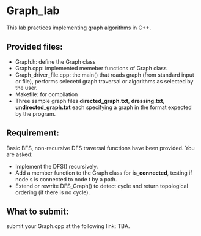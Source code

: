# Graph_lab 

This lab practices implementing graph algorithms in C++. 

## Provided files: 
  * Graph.h: define the Graph class
  * Graph.cpp: implemented memeber functions of Graph class
  * Graph_driver_file.cpp: the main() that reads graph (from standard input or file), performs selecetd graph traversal or algorithms as selected by the user.
  * Makefile: for compilation
  * Three sample graph files **directed_graph.txt**, **dressing.txt**, **undirected_graph.txt** each specifying a graph in the format expected by the program.


## Requirement:
  Basic BFS, non-recursive DFS traversal functions have been provided. You are asked: 
  * Implement the DFS() recursively.
  * Add a member function to the Graph class for **is_connected**, testing if node s is connected to node t by a path.
  * Extend or rewrite DFS_Graph() to detect cycle and return topological ordering (if there is no cycle).  


## What to submit: 

submit your Graph.cpp at the following link: 
TBA. 
